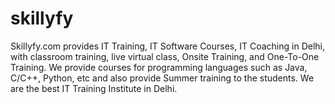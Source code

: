 # skillyfy
Skillyfy.com provides IT Training, IT Software Courses, IT Coaching in Delhi, with classroom training, live virtual class, Onsite Training, and One-To-One Training. We provide courses for programming languages such as Java, C/C++, Python, etc and also provide Summer training to the students. We are the best IT Training Institute in Delhi.

